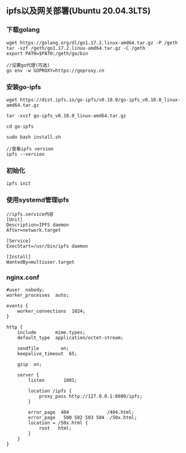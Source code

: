 ## ipfs以及网关部署(Ubuntu 20.04.3LTS)
### 下载golang
    wget https://golang.org/dl/go1.17.2.linux-amd64.tar.gz -P /geth
    tar -xzf /geth/go1.17.2.linux-amd64.tar.gz -C /geth 
    export PATH=$PATH:/geth/go/bin

    //设置go代理(可选)
    go env -w GOPROXY=https://goproxy.cn 
### 安装go-ipfs
    wget https://dist.ipfs.io/go-ipfs/v0.10.0/go-ipfs_v0.10.0_linux-amd64.tar.gz

    tar -xvzf go-ipfs_v0.10.0_linux-amd64.tar.gz

    cd go-ipfs

    sudo bash install.sh

    //查看ipfs version
    ipfs --version

### 初始化
    ipfs init
### 使用systemd管理ipfs
    //ipfs.service内容
    [Unit]
    Description=IPFS daemon
    After=network.target

    [Service]
    ExecStart=/usr/bin/ipfs daemon

    [Install]
    WantedBy=multiuser.target

### nginx.conf
    #user  nobody;
    worker_processes  auto;

    events {
        worker_connections  1024;
    }

    http {
        include       mime.types;
        default_type  application/octet-stream;

        sendfile        on;
        keepalive_timeout  65;

        gzip  on;

        server {
            listen       1001;

            location /ipfs {
                proxy_pass http://127.0.0.1:8080/ipfs;
            }

            error_page  404              /404.html;
            error_page   500 502 503 504  /50x.html;
            location = /50x.html {
                root   html;
            }
        }
    }